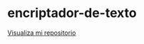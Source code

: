 # encriptador-de-texto

<a href="https://julian9043.github.io/encriptador-de-texto/index.html">Visualiza mi repositorio</a>
 
